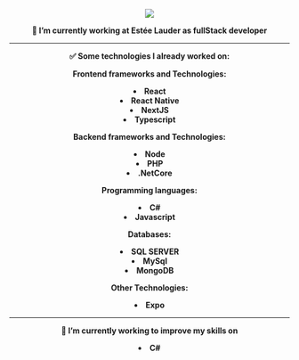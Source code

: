 <p align="center">
  <a href="https://www.linkedin.com/in/bdantas01/" target="_blank">
    <img src="https://img.icons8.com/fluent/48/000000/linkedin.png" />
  </a>


<p align="center">
  <strong>
    🔭 I’m currently working at Estée Lauder as fullStack developer
  </strong>
</p>

<hr>
<p align="center">
  <strong>
    ✅ Some technologies I already worked on:
  </strong>
</p>

<p align="center">
  <strong>Frontend frameworks and Technologies:<strong> <br>
    <li align="center"> React </li>
    <li align="center"> React Native </li>
    <li align="center"> NextJS </li>
    <li align="center"> Typescript </li>
</p>

<p align="center">
  <strong>Backend frameworks and Technologies:<strong> <br>
    <li align="center"> Node </li>
    <li align="center"> PHP </li>
    <li align="center"> .NetCore </li>
</p>


<p align="center">
  <strong>Programming languages:<strong> <br>
    <li align="center"> C# </li>
    <li align="center"> Javascript </li>
</p>

<p align="center">
  <strong>Databases:<strong> <br>
    <li align="center"> SQL SERVER </li>
    <li align="center"> MySql </li>
    <li align="center"> MongoDB </li>
</p>


<p align="center">
  <strong>Other Technologies:<strong> <br>
    <li align="center"> Expo </li>
</p>
 
<hr>
<p align="center">
  <strong>
    🌱 I’m currently working to improve my skills on
  </strong>
</p>
  
<p align="center">
    <li align="center"> C# </li>

</p>
